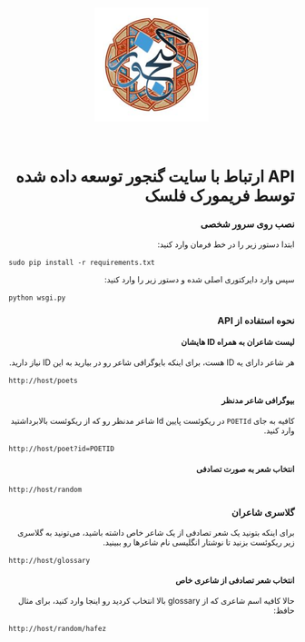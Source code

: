 <h1 align="center">
	<img width="200" src="static/ganjoor.jpg" alt="Aur">
	<br>
	<br>
</h1>

<div dir="rtl">
	<h1>API ارتباط با سایت گنجور توسعه داده شده توسط فریمورک فلسک</h1>
</div>
<div dir="rtl">
	<h3>نصب روی سرور شخصی</h3>
</div>

<div dir="rtl">
	ابتدا دستور زیر را در خط فرمان وارد کنید:
</div>

`sudo pip install -r requirements.txt`
<br />

<div dir="rtl">
	سپس وارد دایرکتوری اصلی شده و دستور زیر را وارد کنید:
</div>

`python wsgi.py`
<br />

<div dir="rtl">
	<h3>نحوه استفاده از API</h3>
</div>

<div dir="rtl">
	<h4>لیست شاعران به همراه ID هایشان</h4>
	هر شاعر دارای یه ID هست، برای اینکه بایوگرافی شاعر رو در بیارید به این ID نیاز دارید.

</div>


`http://host/poets`
<br />



<div dir="rtl">
	<h4>بیوگرافی شاعر مدنظر</h4>
	کافیه به جای <code>POETId</code> در ریکوئست پایین Id شاعر مدنظر رو که از ریکوئست بالابرداشتید وارد کنید.

</div>


`http://host/poet?id=POETID`
<br />


<div dir="rtl">
	<h4>انتخاب شعر به صورت تصادفی</h4>
</div>

`http://host/random`
<br />


<div dir="rtl">
	<h3>گلاسری شاعران</h3>
</div>

<div dir="rtl">
برای اینکه بتونید یک شعر تصادفی از یک شاعر خاص داشته باشید، می‌تونید به گلاسری زیر ریکوئست بزنید تا نوشتار انگلیسی نام‌ شاعر‌ها رو ببینید.

</div>


`http://host/glossary`
<br />



<div dir="rtl">
	<h4>انتخاب شعر تصادفی از شاعری خاص</h4>
	حالا کافیه اسم شاعری که از glossary بالا انتخاب کردید رو اینجا وارد کنید، برای مثال حافظ:

</div>

`http://host/random/hafez`
<br />

